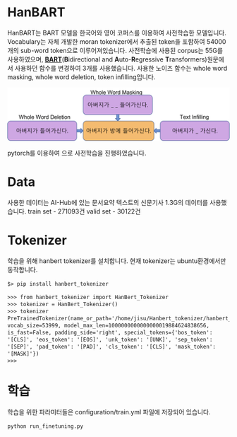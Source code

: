 # HanBART
HanBART는 BART 모델을 한국어와 영어 코퍼스를 이용하여 사전학습한 모델입니다.
Vocabulary는 자체 개발한 moran tokenizer에서 추출된 token을 포함하여 54000개의 sub-word token으로 이루어져있습니다.
사전학습에 사용된 corpus는 55G를 사용하였으며,
[**BART**](https://arxiv.org/pdf/1910.13461.pdf)(**B**idirectional and **A**uto-**R**egressive **T**ransformers)원문에서 사용하던 함수를 변경하여 3개를 사용했습니다.
사용한 노이즈 함수는 whole word masking, whole word deletion, token infilling입니다.

![nosing](./imgs/Noising_Function.png)

pytorch를 이용하여 으로 사전학습을 진행하였습니다.

# Data
사용한 데이터는  AI-Hub에 있는 문서요약 텍스트의 신문기사 1.3G의 데이터를 사용했습니다.
train set - 271093건
valid set - 30122건

# Tokenizer
학습을 위해 hanbert tokenizer를 설치합니다. 현재 tokenizer는 ubuntu환경에서만 동작합니다.
```
$> pip install hanbert_tokenizer
```

```
>>> from hanbert_tokenizer import HanBert_Tokenizer
>>> tokenizer = HanBert_Tokenizer()
>>> tokenizer
PreTrainedTokenizer(name_or_path='/home/jisu/Hanbert_tokenizer/hanbert_tokenizer/moran', vocab_size=53999, model_max_len=1000000000000000019884624838656, is_fast=False, padding_side='right', special_tokens={'bos_token': '[CLS]', 'eos_token': '[EOS]', 'unk_token': '[UNK]', 'sep_token': '[SEP]', 'pad_token': '[PAD]', 'cls_token': '[CLS]', 'mask_token': '[MASK]'})
>>> 
```

# 학습
학습을 위한 파라미터들은 configuration/train.yml 파일에 저장되어 있습니다. 
```
python run_finetuning.py
```


